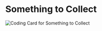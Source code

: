 # Something to Collect

![Coding Card for Something to Collect](/static/coding-cards/3-collect-something.jpg)
